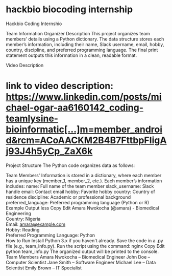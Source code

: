 #  hackbio biocoding internship
 Hackbio Coding Internshio

Team Information Organizer
Description
This project organizes team members' details using a Python dictionary. The data structure stores each member’s information, including their name, Slack username, email, hobby, country, discipline, and preferred programming language. The final print statement outputs this information in a clean, readable format.

Video Description
# link to video description: https://www.linkedin.com/posts/michael-ogar-aa6160142_coding-teamlysine-bioinformatic[…]m=member_android&rcm=ACoAACKM2B4B7FttbpFIigAj93J4h5yCp_ZaX6k

Project Structure
The Python code organizes data as follows:

Team Members' Information is stored in a dictionary, where each member has a unique key (member_1, member_2, etc.).
Each member’s information includes:
name: Full name of the team member
slack_username: Slack handle
email: Contact email
hobby: Favorite hobby
country: Country of residence
discipline: Academic or professional background
preferred_language: Preferred programming language (Python or R)
Example Output
less
Copy
Edit
Amara Nwokocha (@amara) - Biomedical Engineering  
   Country: Nigeria  
   Email: amara@example.com  
   Hobby: Reading  
   Preferred Programming Language: Python  
How to Run
Install Python 3.x if you haven't already.
Save the code in a .py file (e.g., team_info.py).
Run the script using the command:
nginx
Copy
Edit
python team_info.py
The organized output will be printed to the console.
Team Members
Amara Nwokocha – Biomedical Engineer
John Doe – Computer Scientist
Jane Smith – Software Engineer
Michael Lee – Data Scientist
Emily Brown – IT Specialist